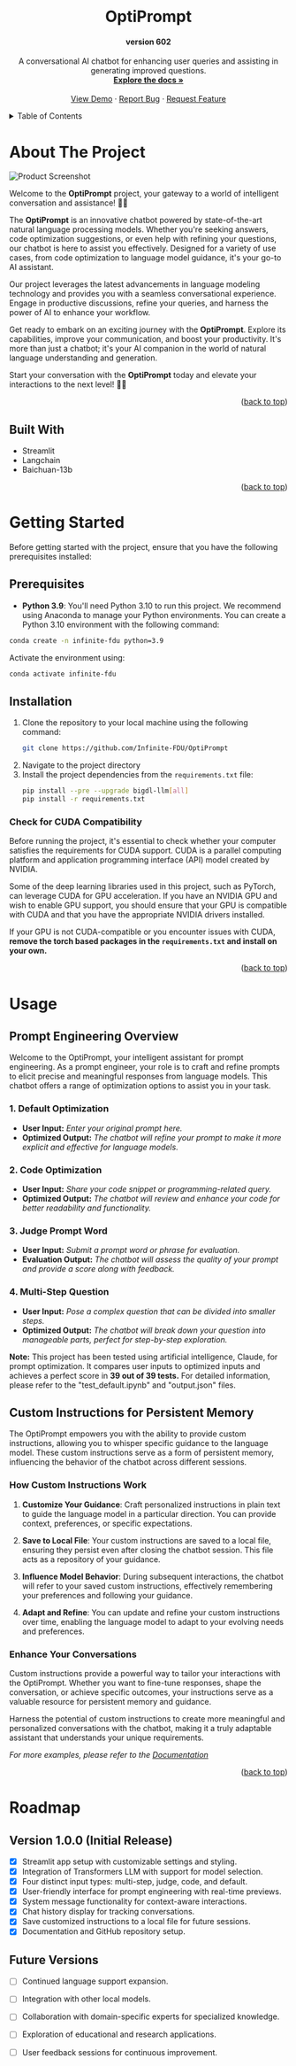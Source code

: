 <!-- Improved compatibility of back to top link: See: https://github.com/othneildrew/Best-README-Template/pull/73 -->
<a name="readme-top"></a>
<!--
*** Thanks for checking out the Best-README-Template. If you have a suggestion
*** that would make this better, please fork the repo and create a pull request
*** or simply open an issue with the tag "enhancement".
*** Don't forget to give the project a star!
*** Thanks again! Now go create something AMAZING! :D
-->




<!-- PROJECT LOGO -->
<br />
<!-- <div align="center">
  <a href="https://github.com/Infinite-FDU/OptiPrompt">
    <img src="images/logo.jpg" alt="Logo" width="80" height="80">
  </a> -->

<h1 align="center">OptiPrompt</h1>
<h4 align="center">version 602</h4>
  <p align="center">
    A conversational AI chatbot for enhancing user queries and assisting in generating improved questions.
    <br />
    <a href="https://github.com/Infinite-FDU/OptiPrompt"><strong>Explore the docs »</strong></a>
    <br />
    <br />
    <a href="https://github.com/Infinite-FDU/OptiPrompt">View Demo</a>
    ·
    <a href="https://github.com/Infinite-FDU/OptiPrompt/issues">Report Bug</a>
    ·
    <a href="https://github.com/Infinite-FDU/OptiPrompt/issues">Request Feature</a>
  </p>
</div>



<!-- TABLE OF CONTENTS -->
<details>
  <summary>Table of Contents</summary>
  <ol>
    <li>
      <a href="#about-the-project">About The Project</a>
      <ul>
        <li><a href="#built-with">Built With</a></li>
      </ul>
    </li>
    <li>
      <a href="#getting-started">Getting Started</a>
      <ul>
        <li><a href="#prerequisites">Prerequisites</a></li>
        <li><a href="#installation">Installation</a></li>
      </ul>
    </li>
    <li><a href="#usage">Usage</a></li>
    <li><a href="#roadmap">Roadmap</a></li>
  
    
    
  </ol>
</details>



<!-- ABOUT THE PROJECT -->
# About The Project

![Product Screenshot](images/screenshot.png)


Welcome to the **OptiPrompt** project, your gateway to a world of intelligent conversation and assistance! 🤖✨

The **OptiPrompt** is an innovative chatbot powered by state-of-the-art natural language processing models. Whether you're seeking answers, code optimization suggestions, or even help with refining your questions, our chatbot is here to assist you effectively. Designed for a variety of use cases, from code optimization to language model guidance, it's your go-to AI assistant.

Our project leverages the latest advancements in language modeling technology and provides you with a seamless conversational experience. Engage in productive discussions, refine your queries, and harness the power of AI to enhance your workflow.

Get ready to embark on an exciting journey with the **OptiPrompt**. Explore its capabilities, improve your communication, and boost your productivity. It's more than just a chatbot; it's your AI companion in the world of natural language understanding and generation.

Start your conversation with the **OptiPrompt** today and elevate your interactions to the next level! 🚀🤖

<p align="right">(<a href="#readme-top">back to top</a>)</p>



## Built With

* Streamlit
* Langchain
* Baichuan-13b 

<p align="right">(<a href="#readme-top">back to top</a>)</p>



<!-- GETTING STARTED -->
# Getting Started

Before getting started with the project, ensure that you have the following prerequisites installed:

## Prerequisites

- **Python 3.9**: You'll need Python 3.10 to run this project. We recommend using Anaconda to manage your Python environments. You can create a Python 3.10 environment with the following command:

```bash
conda create -n infinite-fdu python=3.9
```

Activate the environment using:

```bash
conda activate infinite-fdu
```

## Installation

1. Clone the repository to your local machine using the following command:
   ```bash
   git clone https://github.com/Infinite-FDU/OptiPrompt
   ```
2. Navigate to the project directory
3. Install the project dependencies from the `requirements.txt` file:
   ```bash
   pip install --pre --upgrade bigdl-llm[all]
   pip install -r requirements.txt
   ```

### Check for CUDA Compatibility

Before running the project, it's essential to check whether your computer satisfies the requirements for CUDA support. CUDA is a parallel computing platform and application programming interface (API) model created by NVIDIA.

Some of the deep learning libraries used in this project, such as PyTorch, can leverage CUDA for GPU acceleration. If you have an NVIDIA GPU and wish to enable GPU support, you should ensure that your GPU is compatible with CUDA and that you have the appropriate NVIDIA drivers installed.


If your GPU is not CUDA-compatible or you encounter issues with CUDA, **remove the torch based packages in the `requirements.txt` and install on your own.**


<p align="right">(<a href="#readme-top">back to top</a>)</p>



<!-- USAGE EXAMPLES -->
# Usage

## Prompt Engineering Overview

Welcome to the OptiPrompt, your intelligent assistant for prompt engineering. As a prompt engineer, your role is to craft and refine prompts to elicit precise and meaningful responses from language models. This chatbot offers a range of optimization options to assist you in your task.

### 1. Default Optimization

- **User Input:** _Enter your original prompt here._
- **Optimized Output:** _The chatbot will refine your prompt to make it more explicit and effective for language models._

### 2. Code Optimization

- **User Input:** _Share your code snippet or programming-related query._
- **Optimized Output:** _The chatbot will review and enhance your code for better readability and functionality._

### 3. Judge Prompt Word

- **User Input:** _Submit a prompt word or phrase for evaluation._
- **Evaluation Output:** _The chatbot will assess the quality of your prompt and provide a score along with feedback._

### 4. Multi-Step Question

- **User Input:** _Pose a complex question that can be divided into smaller steps._
- **Optimized Output:** _The chatbot will break down your question into manageable parts, perfect for step-by-step exploration._


**Note:** This project has been tested using artificial intelligence, Claude, for prompt optimization. It compares user inputs to optimized inputs and achieves a perfect score in **39 out of 39 tests.** For detailed information, please refer to the "test_default.ipynb" and "output.json" files.

## Custom Instructions for Persistent Memory

The OptiPrompt empowers you with the ability to provide custom instructions, allowing you to whisper specific guidance to the language model. These custom instructions serve as a form of persistent memory, influencing the behavior of the chatbot across different sessions.

### How Custom Instructions Work

1. **Customize Your Guidance**: Craft personalized instructions in plain text to guide the language model in a particular direction. You can provide context, preferences, or specific expectations.

2. **Save to Local File**: Your custom instructions are saved to a local file, ensuring they persist even after closing the chatbot session. This file acts as a repository of your guidance.

3. **Influence Model Behavior**: During subsequent interactions, the chatbot will refer to your saved custom instructions, effectively remembering your preferences and following your guidance.

4. **Adapt and Refine**: You can update and refine your custom instructions over time, enabling the language model to adapt to your evolving needs and preferences.

### Enhance Your Conversations

Custom instructions provide a powerful way to tailor your interactions with the OptiPrompt. Whether you want to fine-tune responses, shape the conversation, or achieve specific outcomes, your instructions serve as a valuable resource for persistent memory and guidance.

Harness the potential of custom instructions to create more meaningful and personalized conversations with the chatbot, making it a truly adaptable assistant that understands your unique requirements.

_For more examples, please refer to the [Documentation](https://python.langchain.com/docs/get_started/introduction)_

<p align="right">(<a href="#readme-top">back to top</a>)</p>



<!-- ROADMAP -->
# Roadmap

## Version 1.0.0 (Initial Release)
- [x] Streamlit app setup with customizable settings and styling.
- [x] Integration of Transformers LLM with support for model selection.
- [x] Four distinct input types: multi-step, judge, code, and default.
- [x] User-friendly interface for prompt engineering with real-time previews.
- [x] System message functionality for context-aware interactions.
- [x] Chat history display for tracking conversations.
- [x] Save customized instructions to a local file for future sessions.
- [x] Documentation and GitHub repository setup.

## Future Versions
- [ ] Continued language support expansion.
- [ ] Integration with other local models.
- [ ] Collaboration with domain-specific experts for specialized knowledge.
- [ ] Exploration of educational and research applications.
- [ ] User feedback sessions for continuous improvement.






